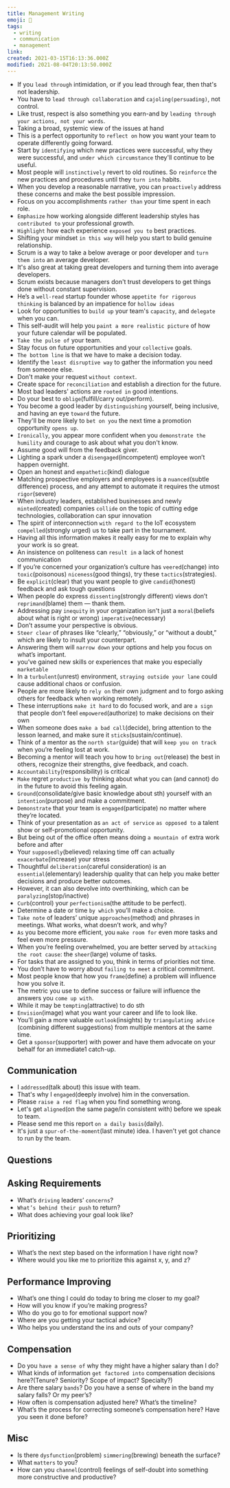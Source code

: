 ```yaml
---
title: Management Writing
emoji: 📝
tags:
  - writing
  - communication
  - management
link:
created: 2021-03-15T16:13:36.000Z
modified: 2021-08-04T20:13:50.000Z
---
```


- If you `lead through` intimidation, or if you lead through fear, then that's not leadership.
- You have to `lead through collaboration` and `cajoling(persuading)`, not control.
- Like trust, respect is also something you earn-and by `leading through your actions, not your words`.
- Taking a broad, systemic view of the issues at hand
- This is a perfect opportunity to `reflect on` how you want your team to operate differently going forward.
- Start by `identifying` which new practices were successful, why they were successful, and `under which circumstance` they'll continue to be useful.
- Most people will `instinctively` revert to old routines. So `reinforce` the new practices and procedures until they `turn into` habits.
- When you develop a reasonable narrative, you can `proactively` address these concerns and make the best possible impression.
- Focus on you accomplishments `rather than` your time spent in each role.
- `Emphasize` how working alongside different leadership styles has `contributed to` your professional growth.
- `Highlight` how each experience `exposed you to` best practices.
- Shifting your mindset `in this way` will help you start to build genuine relationship.
- Scrum is a way to take a below average or poor developer and `turn them into` an average developer.
- It's also great at taking great developers and turning them into average developers.
- Scrum exists because managers don't trust developers to get things done without constant supervision.
- He’s a `well-read` startup founder whose `appetite for rigorous thinking` is balanced by an impatience for `hollow ideas`
- Look for opportunities to `build up` your team's `capacity`, and `delegate` when you can.
- This self-audit will help you `paint a more realistic picture` of how your future calendar will be populated.
- `Take the pulse of` your team.
- Stay focus on future opportunities and your `collective` goals.
- `The bottom line` is that we have to make a decision today.
- Identify the `least disruptive way` to gather the information you need from someone else.
- Don't make your request `without context`.
- Create space for `reconciliation` and establish a direction for the future.
- Most bad leaders' actions are `rooted in` good intentions.
- Do your best to `oblige`(fulfill/carry out/perform).
- You become a good leader by `distinguishing` yourself, being inclusive, and having an eye `toward` the future.
- They'll be more likely to `bet on you` the next time a promotion opportunity `opens up`.
- `Ironically`, you appear more confident when you `demonstrate the humility` and courage to ask about what you don't know.
- Assume good will from the feedback giver.
- Lighting a spark under a `disengaged`(incompetent) employee won’t happen overnight.
- Open an honest and `empathetic`(kind) dialogue
- Matching prospective employers and employees is a `nuanced`(subtle difference) process, and any attempt to automate it requires the utmost `rigor`(severe)
- When industry leaders, established businesses and newly `minted`(created) companies `collide` on the topic of cutting edge technologies, collaboration can spur innovation
- The spirit of interconnection `with regard to` the IoT ecosystem `compelled`(strongly urged) us to take part in the tournament.
- Having all this information makes it really easy for me to explain why your work is so great.
- An insistence on politeness can `result in` a lack of honest communication
- If you’re concerned your organization’s culture has `veered`(change) into `toxic`(poisonous) `niceness`(good things), try these `tactics`(strategies).
- Be `explicit`(clear) that you want people to give `candid`(honest) feedback and ask tough questions
- When people do express `dissenting`(strongly different) views don’t `reprimand`(blame) them — thank them.
- Addressing pay `inequity` in your organization isn't just a `moral`(beliefs about what is right or wrong) `imperative`(necessary)
- Don’t assume your perspective is obvious.
- `Steer clear` of phrases like “clearly,” “obviously,” or “without a doubt,” which are likely to insult your counterpart.
- Answering them will `narrow down` your options and help you focus on what’s important.
- you’ve gained new skills or experiences that make you especially `marketable`
- In a `turbulent`(unrest) environment, `straying outside your lane` could cause additional chaos or confusion.
- People are more likely to `rely on` their own judgment and to forgo asking others for feedback when working remotely.
- These interruptions `make it hard` to do focused work, and are `a sign` that people don’t feel `empowered`(authorize) to make decisions on their own
- When someone does `make a bad call`(decide), bring attention to the lesson learned, and make sure it `sticks`(sustain/continue).
- Think of a mentor as the `north star`(guide) that will `keep you on track` when you’re feeling lost at work.
- Becoming a mentor will teach you how to `bring out`(release) the best in others, recognize their strengths, give feedback, and coach.
- `Accountability`(responsibility) is critical
- `Make` regret `productive by` thinking about what you can (and cannot) do in the future to avoid this feeling again.
- `Ground`(consolidate/give basic knowledge about sth) yourself with an `intention`(purpose) and make a commitment.
- `Demonstrate` that your team is `engaged`(participate) no matter where they’re located.
- Think of your presentation as `an act of service` `as opposed to` a talent show or self-promotional opportunity.
- But being out of the office often means doing `a mountain of` extra work before and after
- Your `supposedly`(believed) relaxing time off can actually `exacerbate`(increase) your stress
- Thoughtful `deliberation`(careful consideration) is an `essential`(elementary) leadership quality that can help you make better decisions and produce better outcomes.
- However, it can also devolve into overthinking, which can be `paralyzing`(stop/inactive)
- `Curb`(control) your `perfectionism`(the attitude to be perfect).
- Determine a date or time `by which` you’ll make a choice.
- `Take note` of leaders’ unique `approaches`(method) and phrases in meetings. What works, what doesn’t work, and why?
- `As` you become more efficient, you `make room for` even more tasks and feel even more pressure.
- When you’re feeling overwhelmed, you are better served by `attacking the root cause`: the `sheer`(large) volume of tasks.
- For tasks that are assigned to you, think in terms of priorities not time.
- You don’t have to worry about `failing to meet` a critical commitment.
- Most people know that how you `frame`(define) a problem will influence how you solve it.
- The metric you use to define success or failure will influence the answers you `come up with`.
- While it may be `tempting`(attractive) to do sth
- `Envision`(image) what you want your career and life to look like.
- You’ll gain a more valuable `outlook`(insights) by `triangulating advice` (combining different suggestions) from multiple mentors at the same time.
- Get a `sponsor`(supporter) with power and have them advocate on your behalf for an immediate1 catch-up.

## Communication

- I `addressed`(talk about) this issue with team.
- That's why I `engaged`(deeply involve) him in the conversation.
- Please `raise a red flag` when you find something wrong.
- Let's get `aligned`(on the same page/in consistent with) before we speak to team.
- Please send me this report `on a daily basis`(daily).
- It's just a `spur-of-the-moment`(last minute) idea. I haven't yet got chance to run by the team.

## Questions

## Asking Requirements

- What’s `driving` leaders’ `concerns`?
- `What’s behind their push` to return?
- What does achieving your goal look like?

## Prioritizing

- What’s the next step based on the information I have right now?
- Where would you like me to prioritize this against x, y, and z?

## Performance Improving

- What’s one thing I could do today to bring me closer to my goal?
- How will you know if you’re making progress?
- Who do you go to for emotional support now?
- Where are you getting your tactical advice?
- Who helps you understand the ins and outs of your company?

## Compensation

- Do you `have a sense of` why they might have a higher salary than I do?
- What kinds of information `get factored into` compensation decisions here?(Tenure? Seniority? Scope of impact? Specialty?)
- Are there salary `bands`? Do you have a sense of where in the band my salary falls? Or my peer’s?
- How often is compensation adjusted here? What’s the timeline?
- What’s the process for correcting someone’s compensation here? Have you seen it done before?

## Misc

- Is there `dysfunction`(problem) `simmering`(brewing) beneath the surface?
- What `matters` to you?
- How can you `channel`(control) feelings of self-doubt into something more constructive and productive?
